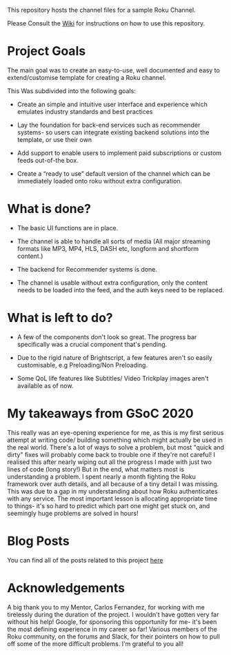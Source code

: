 This repository hosts the channel files for a sample Roku Channel.

Please Consult the [Wiki](https://github.com/Keepingshtum/CP2/wiki) for instructions on how to use this repository.

# Project Goals
The main goal was to create an easy-to-use, well documented and easy to extend/customise template for creating a Roku channel.

This Was subdivided into the following goals:

- Create an simple and intuitive user interface and experience which emulates industry standards and best practices

- Lay the foundation for back-end services such as recommender systems- so users can integrate existing backend solutions into the template, or use their own

- Add support to enable users to implement paid subscriptions or custom feeds out-of-the box.

- Create a “ready to use” default version of the channel which can be immediately loaded onto roku without extra configuration.


# What is done?
- The basic UI functions are in place. 

- The channel is able to handle all sorts of media (All major streaming formats like MP3, MP4, HLS, DASH etc, longform and shortform content.)

- The backend for Recommender systems is done. 

- The channel is usable without extra configuration, only the content needs to be loaded into the feed, and the auth keys need to be replaced.

# What is left to do?
- A few of the components don't look so great. The progress bar specifically was a crucial component that's pending.

- Due to the rigid nature of Brightscript, a few features aren't so easily customisable, e.g Preloading/Non Preloading.

- Some QoL life features like Subtitles/ Video Trickplay images aren't available as of now.

# My takeaways from GSoC 2020

This really was an eye-opening experience for me, as this is my first serious attempt at writing code/ building something which might actually be used in the real world. There's a lot of ways to solve a problem, but most "quick and dirty" fixes will probably come back to trouble one if they're not careful! I realised this after nearly wiping out all the progress I made with just two lines of code (long story!) But in the end, what matters most is understanding a problem. I spent nearly a month fighting the Roku framework over auth details, and all because of a tiny detail I was missing. This was due to a gap in my understanding about how Roku authenticates with any service. The most important lesson is allocating appropriate time to things- it's so hard to predict which part one might get stuck on, and seemingly huge problems are solved in hours!

# Blog Posts

You can find all of the posts related to this project [here](https://medium.com/@anant.shukla16)

# Acknowledgements
A big thank you to my Mentor, Carlos Fernandez, for working with me tirelessly during the duration of the project. I wouldn't have gotten very far without his help! Google, for sponsoring this opportunity for me- it's been the most defining experience in my career so far! Various members of the Roku community, on the forums and Slack, for their pointers on how to pull off some of the more difficult problems. I'm grateful to you all!
